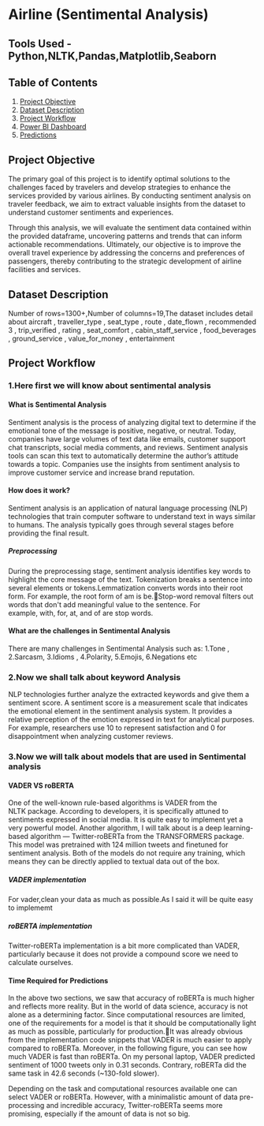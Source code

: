 # Airline (Sentimental Analysis)

## Tools Used - Python,NLTK,Pandas,Matplotlib,Seaborn

## Table of Contents
1. [Project Objective](#project-objective)
2. [Dataset Description](#dataset-description)
4. [Project Workflow](#project-workflow)
5. [Power BI Dashboard](#power-bi-dashboard)
6. [Predictions](#predictions)

## Project Objective
The primary goal of this project is to identify optimal solutions to the challenges faced by travelers and develop strategies to enhance the services provided by various airlines. By conducting sentiment analysis on traveler feedback, we aim to extract valuable insights from the dataset to understand customer sentiments and experiences.

Through this analysis, we will evaluate the sentiment data contained within the provided dataframe, uncovering patterns and trends that can inform actionable recommendations. Ultimately, our objective is to improve the overall travel experience by addressing the concerns and preferences of passengers, thereby contributing to the strategic development of airline facilities and services.

## Dataset Description
Number of rows=1300+,Number of columns=19,The dataset includes detail about  aircraft , traveller_type , seat_type , route , date_flown , recommended 3 , trip_verified , rating , seat_comfort , cabin_staff_service , food_beverages , ground_service , value_for_money , entertainment

## Project Workflow
### 1.Here first we will know about sentimental analysis

#### What is Sentimental Analysis
Sentiment analysis is the process of analyzing digital text to determine if the emotional tone of the message is positive, negative, or neutral. Today, companies have large volumes of text data like emails, customer support chat transcripts, social media comments, and reviews. Sentiment analysis tools can scan this text to automatically determine the author’s attitude towards a topic. Companies use the insights from sentiment analysis to improve customer service and increase brand reputation. 

#### How does it work?
Sentiment analysis is an application of natural language processing (NLP) technologies that train computer software to understand text in ways similar to humans. The analysis typically goes through several stages before providing the final result.

##### Preprocessing
During the preprocessing stage, sentiment analysis identifies key words to highlight the core message of the text. Tokenization breaks a sentence into several elements or tokens.Lemmatization converts words into their root form. For example, the root form of am is be.Stop-word removal filters out words that don't add meaningful value to the sentence. For example, with, for, at, and of are stop words. 

#### What are the challenges in Sentimental Analysis
There are many challenges in Sentimental Analysis such as:
1.Tone , 2.Sarcasm, 3.Idioms , 4.Polarity, 5.Emojis, 6.Negations etc

### 2.Now we shall talk about keyword Analysis
NLP technologies further analyze the extracted keywords and give them a sentiment score. A sentiment score is a measurement scale that indicates the emotional element in the sentiment analysis system. It provides a relative perception of the emotion expressed in text for analytical purposes. For example, researchers use 10 to represent satisfaction and 0 for disappointment when analyzing customer reviews.
### 3.Now we will talk about models that are used in Sentimental analysis

#### VADER VS roBERTA
One of the well-known rule-based algorithms is VADER from the NLTK package. According to developers, it is specifically attuned to sentiments expressed in social media. It is quite easy to implement yet a very powerful model. Another algorithm, I will talk about is a deep learning-based algorithm — Twitter-roBERTa from the TRANSFORMERS package. This model was pretrained with 124 million tweets and finetuned for sentiment analysis. Both of the models do not require any training, which means they can be directly applied to textual data out of the box.

##### VADER implementation
  For vader,clean your data as much as possible.As I said it will be quite easy to implememt
##### roBERTA implementation
  Twitter-roBERTa implementation is a bit more complicated than VADER, particularly 	because it does not provide a compound score we need to calculate ourselves.

#### Time Required for Predictions
In the above two sections, we saw that accuracy of roBERTa is much higher and reflects more reality. But in the world of data science, accuracy is not alone as a determining factor. Since computational resources are limited, one of the requirements for a model is that it should be computationally light as much as possible, particularly for production.It was already obvious from the implementation code snippets that VADER is much easier to apply compared to roBERTa. Moreover, in the following figure, you can see how much VADER is fast than roBERTa. On my personal laptop, VADER predicted sentiment of 1000 tweets only in 0.31 seconds. Contrary, roBERTa did the same task in 42.6 seconds (~130-fold slower).

Depending on the task and computational resources available one can select VADER or roBERTa. However, with a minimalistic amount of data pre-processing and incredible accuracy, Twitter-roBERTa seems more promising, especially if the amount of data is not so big.








